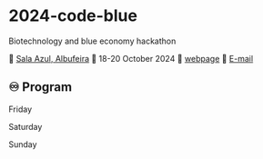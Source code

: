 # 2024-code-blue
Biotechnology and blue economy hackathon

📍 [Sala Azul, Albufeira][1]
📅 18-20 October 2024
🔗 [webpage][2]
📧 [E-mail][3]

## ♾️ Program
Friday

Saturday

Sunday



[1]: https://maps.app.goo.gl/N9UTBxEqDbeHoQsE9
[2]: https://codeblue.pt/
[3]: mailto:dpalecek@ualg.pt
